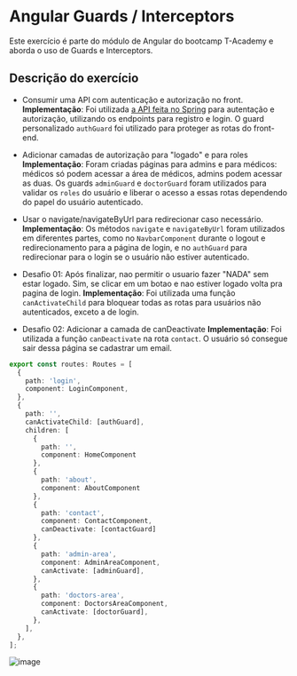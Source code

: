 # Angular Guards / Interceptors

Este exercício é parte do módulo de Angular do bootcamp T-Academy e aborda o uso de Guards e Interceptors.

## Descrição do exercício

- Consumir uma API com autenticação e autorização no front.\
  **Implementação**: Foi utilizada [a API feita no Spring](https://github.com/paulohenrique-gh/spring-atividade-autenticacao-autorizacao) para autentação e autorização, utilizando os endpoints para registro e login. O guard personalizado `authGuard` foi utilizado para proteger as rotas do front-end.

- Adicionar camadas de autorização para "logado" e para roles
  **Implementação**: Foram criadas páginas para admins e para médicos: médicos só podem acessar a área de médicos, admins podem acessar as duas. Os guards `adminGuard` e `doctorGuard` foram utilizados para validar os `roles` do usuário e liberar o acesso a essas rotas dependendo do papel do usuário autenticado.

- Usar o navigate/navigateByUrl para redirecionar caso necessário.
  **Implementação**: Os métodos `navigate` e `navigateByUrl` foram utilizados em diferentes partes, como no `NavbarComponent` durante o logout e redirecionamento para a página de login, e no `authGuard` para redirecionar para o login se o usuário não estiver autenticado.

- Desafio 01: Após finalizar, nao permitir o usuario fazer "NADA" sem
estar logado. Sim, se clicar em um botao e nao estiver logado
volta pra pagina de login.
**Implementação**: Foi utilizada uma função `canActivateChild` para bloquear todas as rotas para usuários não autenticados, exceto a de login.

- Desafio 02: Adicionar a camada de canDeactivate
**Implementação**: Foi utilizada a função `canDeactivate` na rota `contact`. O usuário só consegue sair dessa página se cadastrar um email.

```typescript
export const routes: Routes = [
  {
    path: 'login',
    component: LoginComponent,
  },
  {
    path: '',
    canActivateChild: [authGuard],
    children: [
      {
        path: '',
        component: HomeComponent
      },
      {
        path: 'about',
        component: AboutComponent
      },
      {
        path: 'contact',
        component: ContactComponent,
        canDeactivate: [contactGuard]
      },
      {
        path: 'admin-area',
        component: AdminAreaComponent,
        canActivate: [adminGuard],
      },
      {
        path: 'doctors-area',
        component: DoctorsAreaComponent,
        canActivate: [doctorGuard],
      },
    ],
  },
];
```

![image](https://github.com/user-attachments/assets/11d069b2-28a8-4a45-a9bf-cafd37cca073)

